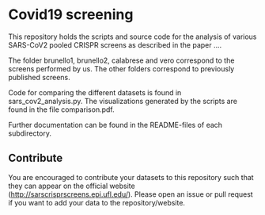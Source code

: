 # Covid19 screening

This repository holds the scripts and source code for the analysis of various SARS-CoV2 pooled CRISPR screens as described in the paper ....

The folder brunello1, brunello2, calabrese and vero correspond to the screens performed by us. The other folders correspond to previously published screens.

Code for comparing the different datasets is found in sars_cov2_analysis.py. The visualizations generated by the scripts are found in the file comparison.pdf.

Further documentation can be found in the README-files of each subdirectory.

## Contribute

You are encouraged to contribute your datasets to this repository such that they can appear on the official website (http://sarscrisprscreens.epi.ufl.edu/). Please open an issue or pull request if you want to add your data to the repository/website.
